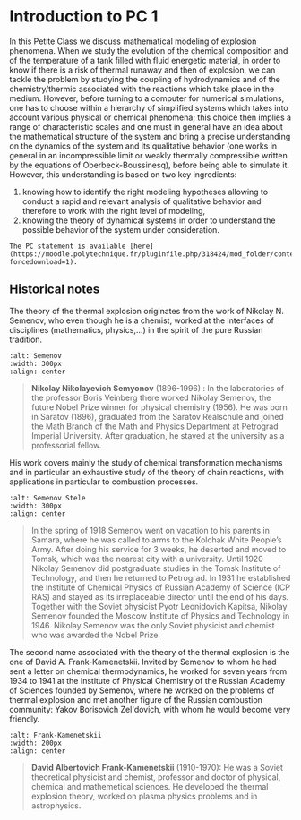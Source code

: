 # Introduction to PC 1

In this Petite Class we discuss mathematical modeling of explosion phenomena.
When we study the evolution of the chemical composition and of the temperature of a tank filled with fluid energetic material, in order to know if there is a risk of thermal runaway and then of explosion, we can tackle the problem by studying the coupling of hydrodynamics and of the chemistry/thermic associated with the reactions which take place in the medium. However, before turning to a computer for numerical simulations, one has to choose within a hierarchy of simplified systems which takes into account various physical or chemical phenomena; this choice then implies a range of characteristic scales and one must in general have an idea about the mathematical structure of the system and
bring a precise understanding on the dynamics of the system and its qualitative behavior (one works in general in an incompressible limit or weakly thermally compressible written by the equations of Oberbeck-Boussinesq), before being able to simulate it. However, this understanding is based on two key ingredients:

1. knowing how to identify the right modeling hypotheses allowing to conduct a rapid and relevant analysis of qualitative behavior and therefore to work with the right level of modeling,
2. knowing the theory of dynamical systems in order to understand the possible behavior of the system under consideration.


```{note}
The PC statement is available [here](https://moodle.polytechnique.fr/pluginfile.php/318424/mod_folder/content/0/MAP551_PC1_2021_2022.pdf?forcedownload=1).
```

<!-- #region -->
## Historical notes

The theory of the thermal explosion originates from the work of Nikolay N. Semenov, who even though he is a chemist, worked at the interfaces of disciplines (mathematics, physics,...) in the spirit of the pure Russian tradition.

```{image} ../images/semenov.jpg
:alt: Semenov
:width: 300px
:align: center
```

>**Nikolay Nikolayevich Semyonov** (1896-1996) : 
>In the laboratories of the professor Boris Veinberg there worked  Nikolay Semenov, the future Nobel Prize winner for physical chemistry (1956). He was born in Saratov (1896), graduated from the Saratov Realschule and joined the Math Branch of the Math and Physics Department at Petrograd Imperial University. After graduation, he stayed at the university as a professorial fellow.

His work covers mainly the study of chemical transformation mechanisms and in particular an exhaustive study of the theory of chain reactions, with applications in particular to combustion processes.

```{image} ../images/stele_semenov.jpg
:alt: Semenov Stele
:width: 300px
:align: center
```

>In the spring of 1918 Semenov went on vacation to his parents in Samara, where he was called to arms to the Kolchak White People’s Army. After doing his service for 3 weeks, he deserted and moved to Tomsk, which was the nearest city with a university. Until 1920 Nikolay Semenov did postgraduate studies in the Tomsk Institute of Technology, and then he returned to Petrograd.
In 1931 he established the Institute of Chemical Physics of Russian Academy of Science (ICP RAS) and stayed as its irreplaceable director until the end of his days. Together with the Soviet physicist Pyotr Leonidovich Kapitsa, Nikolay Semenov founded the Moscow Institute of Physics and Technology in 1946.
Nikolay Semenov was the only Soviet physicist and chemist who was awarded the Nobel Prize.

The second name associated with the theory of the thermal explosion is the one of David A. Frank-Kamenetskii. Invited by Semenov to whom he had sent a letter on chemical thermodynamics, he worked for seven years from 1934 to 1941 at the Institute of Physical Chemistry of the Russian Academy of Sciences founded by Semenov, where he worked on the problems of thermal explosion and met another figure of the Russian combustion community: Yakov Borisovich Zel'dovich, with whom he would become very friendly.


```{image} ../images/kamenetskii.jpg
:alt: Frank-Kamenetskii
:width: 200px
:align: center
```
  
>**David Albertovich Frank-Kamenetskii** (1910-1970): 
>He was a Soviet theoretical physicist and chemist, professor and doctor of physical, chemical and mathemetical sciences. He developed the thermal explosion theory, worked on plasma physics problems and in astrophysics.
<!-- #endregion -->
